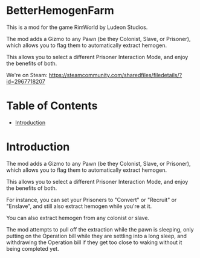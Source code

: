 # BetterHemogenFarm

This is a mod for the game RimWorld by Ludeon Studios.

The mod adds a Gizmo to any Pawn (be they Colonist, Slave, or Prisoner), which allows you to flag them to automatically extract hemogen.

This allows you to select a different Prisoner Interaction Mode, and enjoy the benefits of both.

We're on Steam: https://steamcommunity.com/sharedfiles/filedetails/?id=2967718207

# Table of Contents

* [Introduction](#introduction)

# Introduction

The mod adds a Gizmo to any Pawn (be they Colonist, Slave, or Prisoner), which allows you to flag them to automatically extract hemogen.

This allows you to select a different Prisoner Interaction Mode, and enjoy the benefits of both.

For instance, you can set your Prisoners to "Convert" or "Recruit" or "Enslave", and still also extract hemogen while you're at it.

You can also extract hemogen from any colonist or slave.

The mod attempts to pull off the extraction while the pawn is sleeping, only putting on the Operation bill while they are settling into a long sleep, and withdrawing the Operation bill if they get too close to waking without it being completed yet.
